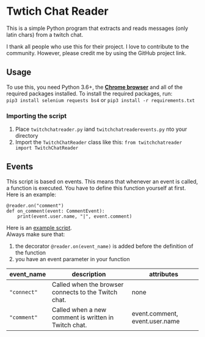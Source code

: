 # Twtich Chat Reader

This is a simple Python program that extracts and reads messages (only latin chars) from a twitch chat.

I thank all people who use this for their project. I love to contribute to the community. However, please credit me by using the GitHub project link.

## Usage

To use this, you need Python 3.6+, the [**Chrome browser**](https://www.google.com/intl/en_en/chrome/) and all of the required packages installed.
To install the required packages, run: 
<br>`pip3 install selenium requests bs4` or `pip3 install -r requirements.txt`

### Importing the script
1. Place `twitchchatreader.py` iand `twitchchatreaderevents.py` nto your directory
2. Import the `TwitchChatReader` class like this: `from twitchchatreader import TwitchChatReader`

## Events
This script is based on events. This means that whenever an event is called, a function is executed. You have to define this function yourself at first. Here is an example:
```
@reader.on("comment")
def on_comment(event: CommentEvent):
    print(event.user.name, "|", event.comment)
```
Here is an [example script](https://github.com/GiorDior/Twitch-Chat-Reader/blob/main/examplescript.py).
<br>
Always make sure that:
1. the decorator `@reader.on(event_name)` is added before the definition of the function 
2. you have an event parameter in your function

event_name | description | attributes
--- | --- | ---
`"connect"`| Called when the browser connects to the Twitch chat. | none
`"comment"`| Called when a new comment is written in Twitch chat. | event.comment, event.user.name

